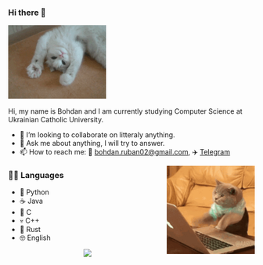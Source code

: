 ### Hi there 👋

<img width=200px src="img/cat.gif" alt="cat">

Hi, my name is Bohdan and I am currently studying Computer Science at Ukrainian Catholic University.
- 👯 I’m looking to collaborate on litteraly anything.
- 💬 Ask me about anything, I will try to answer.
- 📫 How to reach me: 📧 <bohdan.ruban02@gmail.com>, ✈️ [Telegram](https://t.me/iamthewalrus67)
  
<img align="right" width=180px src="img/coding.gif" alt="cat coding">

### 👨‍💻 Languages 

- 🐍 Python
- ☕ Java
- 🤔 C
- 💀 C++
- 💪 Rust
- 🤓 English


<p align="center">
  
  <img src="https://github-readme-stats.vercel.app/api?username=iamthewalrus67&count_private=true&show_icons=true">
  
<!--   <img src="https://github-readme-stats.vercel.app/api/top-langs/?username=iamthewalrus67&count_private=true"> -->
 
